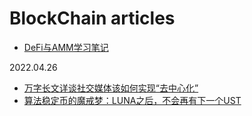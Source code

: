 # BlockChain articles

- [DeFi与AMM学习笔记](https://zhuanlan.zhihu.com/p/358753735)

2022.04.26

- [万字长文详谈社交媒体该如何实现“去中心化”](https://www.chaincatcher.com/article/2073266)
- [算法稳定币的魔戒梦：LUNA之后，不会再有下一个UST](https://mp.weixin.qq.com/s/2oXKJOrg4A4m7Ry76ZK1NQ)